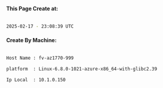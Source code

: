
   
#### This Page Create at:

```bash

2025-02-17 - 23:08:39 UTC

```

#### Create By Machine:

```bash

Host Name : fv-az1770-999

platform  : Linux-6.8.0-1021-azure-x86_64-with-glibc2.39

Ip Local  : 10.1.0.150

```

